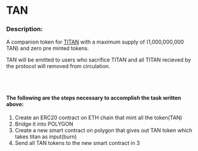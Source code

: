 # TAN 

### Description:

A companion token for [TITAN](https://polygonscan.com/token/0xaaa5b9e6c589642f98a1cda99b9d024b8407285a?a=0x69cc04dd3381b4fed0785ccebb0c5bfbecf45365) with a maximum supply of (1,000,000,000 TAN) and zero pre minted tokens. 

TAN will be emitted to users who sacrifice TITAN and all TITAN recieved by the protocol will removed from circulation.

<br></br>

#### The following are the steps necessary to accomplish the task written above:

1. Create an ERC20 contract on ETH chain that mint all the token(TAN)  
2. Bridge it into POLYGON 
3. Create a new smart contract on polygon that gives out TAN token which takes titan as input(burn)
4. Send all TAN tokens to the new smart contract in 3
